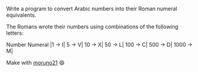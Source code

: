 Write a program to convert Arabic numbers into their Roman numeral equivalents.

The Romans wrote their numbers using combinations of the following letters:

Number      Numeral
  |1	    ->    I|
  5	    ->    V|
  10	  ->    X|
  50	  ->    L|
  100	  ->    C|
  500	  ->    D|
  1000  ->    M|
  
  
  Make with [moruno21](https://github.com/moruno21) 😄

